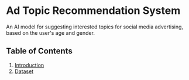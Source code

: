 # Ad Topic Recommendation System
 An AI model for suggesting interested topics for social media advertising, based on the user's age and gender.

## Table of Contents
1. [Introduction](#introduction)
2. [Dataset](#dataset)